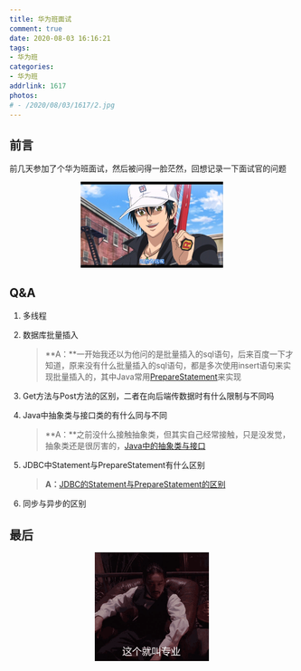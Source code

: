 ```yaml
---
title: 华为班面试
comment: true
date: 2020-08-03 16:16:21
tags:
- 华为班
categories:
- 华为班
addrlink: 1617
photos:
# - /2020/08/03/1617/2.jpg
---
```


## 前言

前几天参加了个华为班面试，然后被问得一脸茫然，回想记录一下面试官的问题


<div style="width:50%;margin:auto;">

![img2](./华为班面试/2.jpg)

</div>

## Q&A

1. 多线程

2. 数据库批量插入

    >**A：**一开始我还以为他问的是批量插入的sql语句，后来百度一下才知道，原来没有什么批量插入的sql语句，都是多次使用insert语句来实现批量插入的，其中Java常用[PrepareStatement](https://wakie01.github.io/2020/08/04/2243/)来实现


3. Get方法与Post方法的区别，二者在向后端传数据时有什么限制与不同吗

4. Java中抽象类与接口类的有什么同与不同

    >**A：**之前没什么接触抽象类，但其实自己经常接触，只是没发觉，抽象类还是很厉害的，[Java中的抽象类与接口](https://wakie01.github.io/2020/08/03/1617/)


5. JDBC中Statement与PrepareStatement有什么区别

    >**A：**[JDBC的Statement与PrepareStatement的区别](https://wakie01.github.io/2020/08/04/2243/)
    

6. 同步与异步的区别



## 最后

<div style="width:40%;margin:auto;">

![img1](./华为班面试/1.gif)

</div>


